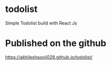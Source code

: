 # todolist
Simple Todolist build with React Js

# Published on the github
https://akhileshsooji028.github.io/todolist/
